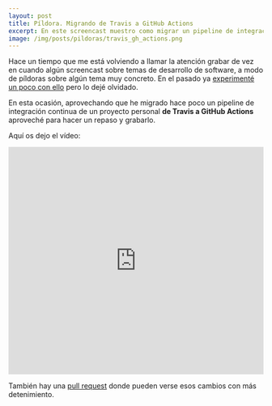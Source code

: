 ```yaml
---
layout: post
title: Píldora. Migrando de Travis a GitHub Actions
excerpt: En este screencast muestro como migrar un pipeline de integración continua que construye, lanza tests y despliega de Travis a GitHub Actions
image: /img/posts/pildoras/travis_gh_actions.png
---
```


Hace un tiempo que me está volviendo a llamar la atención grabar de vez en cuando algún screencast sobre temas de desarrollo de software, a modo de píldoras sobre algún tema muy concreto. En el pasado ya [experimenté un poco con ello](https://medium.com/coding-stones/a-qu%C3%A9-fin-screencasts-de-desarrollo-de-software-46effdfc44f5) pero lo dejé olvidado.

En esta ocasión, aprovechando que he migrado hace poco un pipeline de integración continua de un proyecto personal **de Travis a GitHub Actions** aproveché para hacer un repaso y grabarlo.

Aquí os dejo el vídeo:
<iframe width="100%" height="450" src="https://www.youtube.com/embed/f1QJQ9u74-c" frameborder="0" allow="accelerometer; autoplay; encrypted-media; gyroscope; picture-in-picture" allowfullscreen></iframe>

También hay una [pull request](https://github.com/danilat/scorecards/pull/38/files) donde pueden verse esos cambios con más detenimiento.
